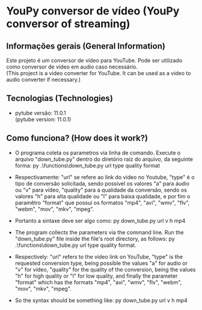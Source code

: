 # YouPy conversor de vídeo (YouPy conversor of streaming)

## Informações gerais (General Information)
Este projeto é um conversor de vídeo para YouTube. Pode ser utilizado como conversor de vídeo em audio caso necessário. <br>(This project is a video converter for YouTube. It can be used as a video to audio converter if necessary.)

## Tecnologias (Technologies)
* pytube versão: 11.0.1 <br>(pytube version: 11.0.1)

## Como funciona? (How does it work?)
* O programa coleta os parametros via linha de comando. Execute o arquivo "down_tube.py" dentro do diretório raiz do arquivo, da seguinte forma: py .\functions\down_tube.py url type quality format

* Respectivamente: "url" se refere ao link do video no Youtube, "type" é o tipo de conversão solicitada, sendo possível os valores "a" para áudio ou "v" para vídeo, "quality" para a qualidade da conversão, sendo os valores "h" para alta qualidade ou "l" para baixa qualidade, e por fim o paramêtro "format" que possui os formatos "mp4", "avi", "wmv", "flv", "webm", "mov", "mkv", "mpeg".

* Portanto a sintaxe deve ser algo como: py down_tube.py url v h mp4 

* The program collects the parameters via the command line. Run the "down_tube.py" file inside the file's root directory, as follows: py .\functions\down_tube.py url type quality format.

* Respectively: "url" refers to the video link on YouTube, "type" is the requested conversion type, being possible the values ​​"a" for audio or "v" for video, "quality" for the quality of the conversion, being the values ​​"h" for high quality or "l" for low quality, and finally the parameter "format" which has the formats "mp4", "avi", "wmv", "flv", "webm", "mov", "mkv", "mpeg".

* So the syntax should be something like: py down_tube.py url v h mp4